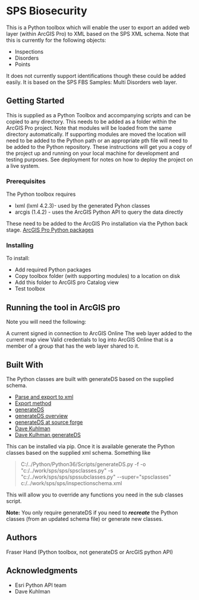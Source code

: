 # SPS Biosecurity

This is a Python toolbox which will enable the user to export an added web layer (within ArcGIS Pro) to XML based on the SPS XML schema. Note that this is currently for the following objects:
* Inspections
* Disorders
* Points

It does not currently support identifications though these could be added easily.
It is based on the SPS FBS Samples: Multi Disorders web layer.

## Getting Started

This is supplied as a Python Toolbox and accompanying scripts and can be copied to any directory.
This needs to be added as a folder within the ArcGIS Pro project. Note that modules will be loaded from the same directory automatically.
If supporting modules are moved the location will need to be added to the Python path or an appropriate pth file will need to be added to the Python repository.
These instructions will get you a copy of the project up and running on your local machine for development and testing purposes. See deployment for notes on how to deploy the project on a live system.

### Prerequisites

The Python toolbox requires
* lxml (lxml 4.2.3)- used by the generated Pyhon classes
* arcgis (1.4.2) - uses the ArcGIS Python API to query the data directly

These need to be added to the ArcGIS Pro installation via the Python back stage.
[ArcGIS Pro Python packages](http://pro.arcgis.com/en/pro-app/arcpy/get-started/what-is-conda.htm)

### Installing

To install:

* Add required Python packages
* Copy toolbox folder (with supporting modules) to a location on disk
* Add this folder to ArcGIS pro Catalog view
* Test toolbox


## Running the tool in ArcGIS pro

Note you will need the following:

A current signed in connection to ArcGIS Online
The web layer added to the current map view
Valid credentials to log into ArcGIS Online that is a member of a group that has the web layer shared to it.


## Built With

The Python classes are built with generateDS based on the supplied schema.

* [Parse and export to xml](http://www.davekuhlman.org/generateds_tutorial.html#using-the-generated-code-to-parse-and-export-an-xml-document)
* [Export method](http://www.davekuhlman.org/generateDS.html#method-export)
* [generateDS](https://bitbucket.org/dkuhlman/generateds)
* [generateDS overview](https://bitbucket.org/dkuhlman/generateds/overview)
* [generateDS at source forge](https://sourceforge.net/projects/generateds/)
* [Dave Kuhlman](https://davekuhlman.org)
* [Dave Kulhman generateDS](http://www.davekuhlman.org/generateDS.html)

This can be installed via pip.
Once it is available generate the Python classes based on the supplied xml schema.
Something like
> C:/../Python/Python36/Scripts/generateDS.py -f -o "c:/../work/sps/sps/spsclasses.py" -s "c:/../work/sps/sps/spssubclasses.py" --super="spsclasses" c:/../work/sps/sps/inspectionschema.xml

This will allow you to override any functions you need in the sub classes script.

**Note:** You only require generateDS if you need to _**recreate**_ the Python classes (from an updated schema file) or generate new classes.

## Authors

Fraser Hand (Python toolbox, not generateDS or ArcGIS python API)

## Acknowledgments

* Esri Python API team
* Dave Kuhlman

